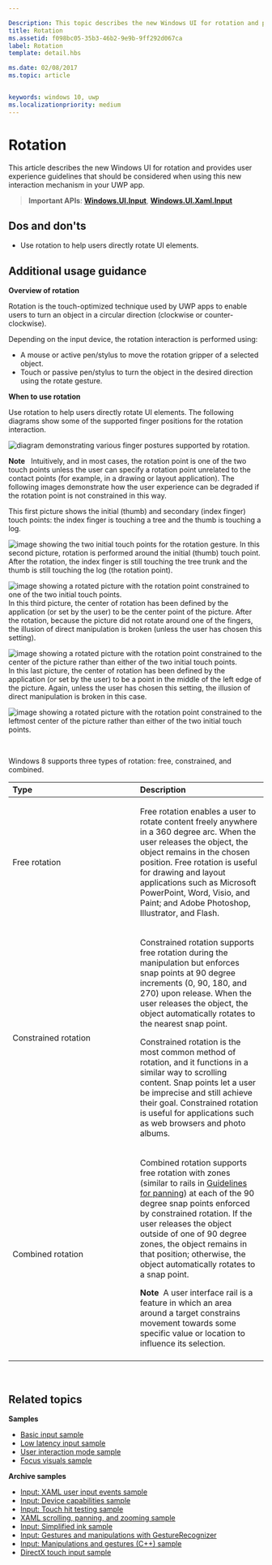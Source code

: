 ```yaml
---

Description: This topic describes the new Windows UI for rotation and provides user experience guidelines that should be considered when using this new interaction mechanism in your UWP app.
title: Rotation
ms.assetid: f098bc05-35b3-46b2-9e9b-9ff292d067ca
label: Rotation
template: detail.hbs

ms.date: 02/08/2017
ms.topic: article


keywords: windows 10, uwp
ms.localizationpriority: medium
---
```


# Rotation


This article describes the new Windows UI for rotation and provides user experience guidelines that should be considered when using this new interaction mechanism in your UWP app.

> **Important APIs**: [**Windows.UI.Input**](https://msdn.microsoft.com/library/windows/apps/br242084), [**Windows.UI.Xaml.Input**](https://msdn.microsoft.com/library/windows/apps/br227994)

## Dos and don'ts

-   Use rotation to help users directly rotate UI elements.

## Additional usage guidance


**Overview of rotation**

Rotation is the touch-optimized technique used by UWP apps to enable users to turn an object in a circular direction (clockwise or counter-clockwise).

Depending on the input device, the rotation interaction is performed using:

-   A mouse or active pen/stylus to move the rotation gripper of a selected object.
-   Touch or passive pen/stylus to turn the object in the desired direction using the rotate gesture.

**When to use rotation**

Use rotation to help users directly rotate UI elements. The following diagrams show some of the supported finger positions for the rotation interaction.

![diagram demonstrating various finger postures supported by rotation.](images/ux-rotate-positions.png)

**Note**  
Intuitively, and in most cases, the rotation point is one of the two touch points unless the user can specify a rotation point unrelated to the contact points (for example, in a drawing or layout application). The following images demonstrate how the user experience can be degraded if the rotation point is not constrained in this way.

This first picture shows the initial (thumb) and secondary (index finger) touch points: the index finger is touching a tree and the thumb is touching a log.

![image showing the two initial touch points for the rotation gesture.](images/ux-rotate-points1.png)
In this second picture, rotation is performed around the initial (thumb) touch point. After the rotation, the index finger is still touching the tree trunk and the thumb is still touching the log (the rotation point).

![image showing a rotated picture with the rotation point constrained to one of the two initial touch points.](images/ux-rotate-points2.png)
In this third picture, the center of rotation has been defined by the application (or set by the user) to be the center point of the picture. After the rotation, because the picture did not rotate around one of the fingers, the illusion of direct manipulation is broken (unless the user has chosen this setting).

![image showing a rotated picture with the rotation point constrained to the center of the picture rather than either of the two initial touch points.](images/ux-rotate-points3.png)
In this last picture, the center of rotation has been defined by the application (or set by the user) to be a point in the middle of the left edge of the picture. Again, unless the user has chosen this setting, the illusion of direct manipulation is broken in this case.

![image showing a rotated picture with the rotation point constrained to the leftmost center of the picture rather than either of the two initial touch points.](images/ux-rotate-points4.png)

 

Windows 8 supports three types of rotation: free, constrained, and combined.

<table>
<colgroup>
<col width="50%" />
<col width="50%" />
</colgroup>
<thead>
<tr class="header">
<th align="left">Type</th>
<th align="left">Description</th>
</tr>
</thead>
<tbody>
<tr class="odd">
<td align="left">Free rotation</td>
<td align="left"><p>Free rotation enables a user to rotate content freely anywhere in a 360 degree arc. When the user releases the object, the object remains in the chosen position. Free rotation is useful for drawing and layout applications such as Microsoft PowerPoint, Word, Visio, and Paint; and Adobe Photoshop, Illustrator, and Flash.</p></td>
</tr>
<tr class="even">
<td align="left">Constrained rotation</td>
<td align="left"><p>Constrained rotation supports free rotation during the manipulation but enforces snap points at 90 degree increments (0, 90, 180, and 270) upon release. When the user releases the object, the object automatically rotates to the nearest snap point.</p>
<p>Constrained rotation is the most common method of rotation, and it functions in a similar way to scrolling content. Snap points let a user be imprecise and still achieve their goal. Constrained rotation is useful for applications such as web browsers and photo albums.</p></td>
</tr>
<tr class="odd">
<td align="left">Combined rotation</td>
<td align="left"><p>Combined rotation supports free rotation with zones (similar to rails in <a href="guidelines-for-panning.md">Guidelines for panning</a>) at each of the 90 degree snap points enforced by constrained rotation. If the user releases the object outside of one of 90 degree zones, the object remains in that position; otherwise, the object automatically rotates to a snap point.</p>
<div class="alert">
<strong>Note</strong>  A user interface rail is a feature in which an area around a target constrains movement towards some specific value or location to influence its selection.
</div>
<div>
 
</div></td>
</tr>
</tbody>
</table>

 

## Related topics


**Samples**
* [Basic input sample](https://go.microsoft.com/fwlink/p/?LinkID=620302)
* [Low latency input sample](https://go.microsoft.com/fwlink/p/?LinkID=620304)
* [User interaction mode sample](https://go.microsoft.com/fwlink/p/?LinkID=619894)
* [Focus visuals sample](https://go.microsoft.com/fwlink/p/?LinkID=619895)

**Archive samples**
* [Input: XAML user input events sample](https://go.microsoft.com/fwlink/p/?linkid=226855)
* [Input: Device capabilities sample](https://go.microsoft.com/fwlink/p/?linkid=231530)
* [Input: Touch hit testing sample](https://go.microsoft.com/fwlink/p/?linkid=231590)
* [XAML scrolling, panning, and zooming sample](https://go.microsoft.com/fwlink/p/?linkid=251717)
* [Input: Simplified ink sample](https://go.microsoft.com/fwlink/p/?linkid=246570)
* [Input: Gestures and manipulations with GestureRecognizer](https://go.microsoft.com/fwlink/p/?LinkId=264995)
* [Input: Manipulations and gestures (C++) sample](https://go.microsoft.com/fwlink/p/?linkid=231605)
* [DirectX touch input sample](https://go.microsoft.com/fwlink/p/?LinkID=231627)
 

 




